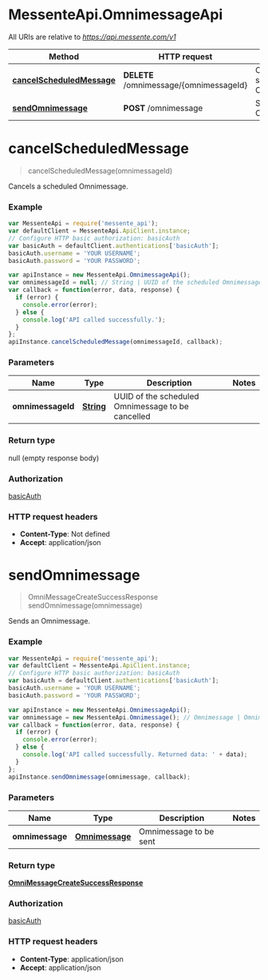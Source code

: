 # MessenteApi.OmnimessageApi

All URIs are relative to *https://api.messente.com/v1*

Method | HTTP request | Description
------------- | ------------- | -------------
[**cancelScheduledMessage**](OmnimessageApi.md#cancelScheduledMessage) | **DELETE** /omnimessage/{omnimessageId} | Cancels a scheduled Omnimessage.
[**sendOmnimessage**](OmnimessageApi.md#sendOmnimessage) | **POST** /omnimessage | Sends an Omnimessage.


<a name="cancelScheduledMessage"></a>
# **cancelScheduledMessage**
> cancelScheduledMessage(omnimessageId)

Cancels a scheduled Omnimessage.

### Example
```javascript
var MessenteApi = require('messente_api');
var defaultClient = MessenteApi.ApiClient.instance;
// Configure HTTP basic authorization: basicAuth
var basicAuth = defaultClient.authentications['basicAuth'];
basicAuth.username = 'YOUR USERNAME';
basicAuth.password = 'YOUR PASSWORD';

var apiInstance = new MessenteApi.OmnimessageApi();
var omnimessageId = null; // String | UUID of the scheduled Omnimessage to be cancelled
var callback = function(error, data, response) {
  if (error) {
    console.error(error);
  } else {
    console.log('API called successfully.');
  }
};
apiInstance.cancelScheduledMessage(omnimessageId, callback);
```

### Parameters

Name | Type | Description  | Notes
------------- | ------------- | ------------- | -------------
 **omnimessageId** | [**String**](.md)| UUID of the scheduled Omnimessage to be cancelled | 

### Return type

null (empty response body)

### Authorization

[basicAuth](../README.md#basicAuth)

### HTTP request headers

 - **Content-Type**: Not defined
 - **Accept**: application/json

<a name="sendOmnimessage"></a>
# **sendOmnimessage**
> OmniMessageCreateSuccessResponse sendOmnimessage(omnimessage)

Sends an Omnimessage.

### Example
```javascript
var MessenteApi = require('messente_api');
var defaultClient = MessenteApi.ApiClient.instance;
// Configure HTTP basic authorization: basicAuth
var basicAuth = defaultClient.authentications['basicAuth'];
basicAuth.username = 'YOUR USERNAME';
basicAuth.password = 'YOUR PASSWORD';

var apiInstance = new MessenteApi.OmnimessageApi();
var omnimessage = new MessenteApi.Omnimessage(); // Omnimessage | Omnimessage to be sent
var callback = function(error, data, response) {
  if (error) {
    console.error(error);
  } else {
    console.log('API called successfully. Returned data: ' + data);
  }
};
apiInstance.sendOmnimessage(omnimessage, callback);
```

### Parameters

Name | Type | Description  | Notes
------------- | ------------- | ------------- | -------------
 **omnimessage** | [**Omnimessage**](Omnimessage.md)| Omnimessage to be sent | 

### Return type

[**OmniMessageCreateSuccessResponse**](OmniMessageCreateSuccessResponse.md)

### Authorization

[basicAuth](../README.md#basicAuth)

### HTTP request headers

 - **Content-Type**: application/json
 - **Accept**: application/json

